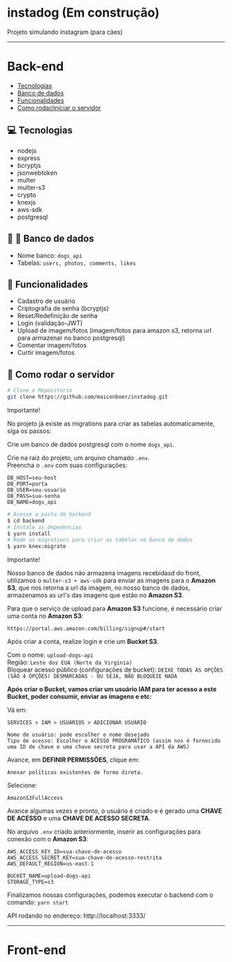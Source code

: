 # instadog (Em construção)
Projeto simulando instagram (para cães)

------------------------------------------

# Back-end

* [Tecnologias](#computer-tecnologias)
* [Banco de dados](#bank-game_die-banco-de-dados)
* [Funcionalidades](#rocket-funcionalidades)
* [Como rodar/iniciar o servidor](#construction_worker-como-rodar-o-servidor)


## :computer: Tecnologias
- nodejs
- express
- bcryptjs
- jsonwebtoken
- multer
- multer-s3
- crypto
- knexjs
- aws-sdk
- postgresql

## :bank: :game_die: Banco de dados

- Nome banco: ```dogs_api```
- Tabelas: ``` users, photos, comments, likes ```

## :rocket: Funcionalidades

- Cadastro de usuário
- Criptografia de senha (bcryptjs)
- Reset/Redefinição de senha
- Login (validação-JWT)
- Upload de imagem/fotos (imagem/fotos para amazon s3, retorna url para armazenar no banco postgresql)
- Comentar imagem/fotos
- Curtir imagem/fotos

## :construction_worker: Como rodar o servidor
```bash
# Clone o Repositorio
git clone https://github.com/maiconboer/instadog.git
```

Importante!

No projeto já existe as migrations para criar as tabelas automaticamente, siga os passos: 

Crie um banco de dados postgresql com o nome ```dogs_api```.

Crie na raiz do projeto, um arquivo chamado ```.env```.  
Preencha o ```.env``` com suas configurações:

    DB_HOST=seu-host  
    DB_PORT=porta   
    DB_USER=seu-usuario
    DB_PASS=sua-senha
    DB_NAME=dogs_api
    

```bash
# Acesse a pasta do backend
$ cd backend
# Instale as depedencias
$ yarn install
# Rode as migrations para criar as tabelas no banco de dados
$ yarn knex:migrate
```

Importante!

Nosso banco de dados não armazena imagens recebidasd do front, utilizamos o ```multer-s3 + aws-sdk``` para enviar as imagens para o **Amazon S3**, que nos retorna a url da imagem, no nosso banco de dados, armazenamos as url's das imagens que estão no **Amazon S3**.

Para que o serviço de upload para **Amazon S3** funcione, é necessário criar uma conta no **Amazon S3**:

    https://portal.aws.amazon.com/billing/signup#/start  
    
Após criar a conta, realize login e crie um **Bucket S3**.

Com o nome: ```upload-dogs-api```  
Região:  ```Leste dos EUA (Norte da Virgínia)```  
Bloquear acesso público (configurações de bucket): ``` DEIXE TODAS AS OPÇÕES (SÃO 4 OPÇÕES) DESMARCADAS - OU SEJA, NÃO BLOQUEIE NADA ```     


**Após criar o Bucket, vamos criar um usuário IAM para ter acesso a este Bucket, poder consumir, enviar as imagens e etc:**  

 Vá em:
 
    SERVICES > IAM > USUÁRIOS > ADICIONAR USUÁRIO
    
    Nome de usuário: pode escolher o nome desejado
    Tipo de acesso: Escolher o ACESSO PROGRAMÁTICO (assim nos é fornecido uma ID de chave e uma chave secreta para usar a API da AWS)
    
Avance, em **DEFINIR PERMISSÕES**, clique em:  

    Anexar políticas existentes de forma direta.
    
Selecione:  

    AmazonS3FullAccess
    
Avance algumas vezes e pronto, o usuário é criado e é gerado uma **CHAVE DE ACESSO** e uma **CHAVE DE ACESSO SECRETA**.  

No arquivo ```.env``` criado anteriormente, inserir as configurações para conexão com o **Amazon S3**:    

    AWS_ACCESS_KEY_ID=sua-chave-de-acesso
    AWS_ACCESS_SECRET_KEY=sua-chave-de-acesso-restrita
    AWS_DEFAULT_REGION=us-east-1

    BUCKET_NAME=upload-dogs-api
    STORAGE_TYPE=s3
    
Finalizamos nossas configurações, podemos executar o backend com o comando: ```yarn start```

API rodando no endereço: http://localhost:3333/

------------------------------------------

# Front-end

